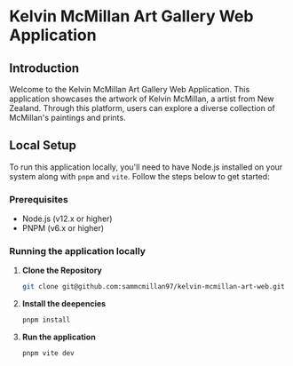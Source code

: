 # Kelvin McMillan Art Gallery Web Application

## Introduction

Welcome to the Kelvin McMillan Art Gallery Web Application. This application showcases the artwork of Kelvin McMillan, a artist from New Zealand. Through this platform, users can explore a diverse collection of McMillan's paintings and prints.

## Local Setup

To run this application locally, you'll need to have Node.js installed on your system along with `pnpm` and `vite`. Follow the steps below to get started:

### Prerequisites

- Node.js (v12.x or higher)
- PNPM (v6.x or higher)

### Running the application locally

1. **Clone the Repository**

    ```sh
    git clone git@github.com:sammcmillan97/kelvin-mcmillan-art-web.git

2. **Install the deepencies**
    ```sh
    pnpm install

3. **Run the application**
    ```sh
    pnpm vite dev    

